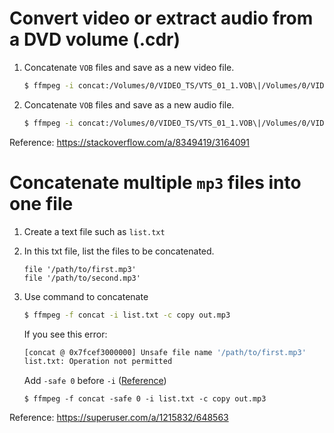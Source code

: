 # Convert video or extract audio from a DVD volume (.cdr)

1. Concatenate `VOB` files and save as a new video file.
   ```bash
   $ ffmpeg -i concat:/Volumes/0/VIDEO_TS/VTS_01_1.VOB\|/Volumes/0/VIDEO_TS/VTS_01_2.VOB output.mp4
   ```
2. Concatenate `VOB` files and save as a new audio file.
   ```bash
   $ ffmpeg -i concat:/Volumes/0/VIDEO_TS/VTS_01_1.VOB\|/Volumes/0/VIDEO_TS/VTS_01_2.VOB output.mp2
   ```
Reference: https://stackoverflow.com/a/8349419/3164091

# Concatenate multiple `mp3` files into one file

1. Create a text file such as `list.txt`
2. In this txt file, list the files to be concatenated.
   ```
   file '/path/to/first.mp3'
   file '/path/to/second.mp3'
   ```
3. Use command to concatenate
   ```bash
   $ ffmpeg -f concat -i list.txt -c copy out.mp3
   ```
   If you see this error:
   ```bash
   [concat @ 0x7fcef3000000] Unsafe file name '/path/to/first.mp3'
   list.txt: Operation not permitted
   ```
   Add `-safe 0` before `-i` ([Reference](https://stackoverflow.com/questions/38996925/ffmpeg-concat-unsafe-file-name#comment65345487_38996925))

   ```
   $ ffmpeg -f concat -safe 0 -i list.txt -c copy out.mp3
   ```
Reference: https://superuser.com/a/1215832/648563
   

